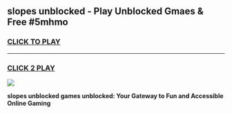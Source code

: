 
## slopes unblocked - Play Unblocked Gmaes & Free #5mhmo
<h3>
<a href="https://news.freeplayer.one?title=slopes_unblocked&ref=24F">CLICK TO PLAY</a></h3>
<hr>

<h3>
<a href="https://news.freeplayer.one?title=slopes_unblocked&ref=24F">CLICK 2 PLAY</a>
  
</h3>

<a href="https://news.freeplayer.one?title=slopes_unblocked&ref=24F/"><img src="https://clearcache.store/games.png"></a>


**slopes unblocked games unblocked: Your Gateway to Fun and Accessible Online Gaming**
